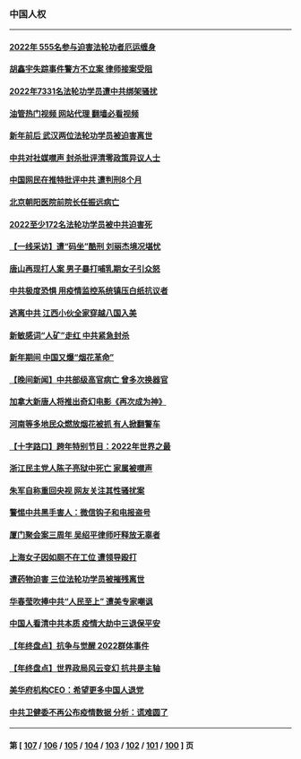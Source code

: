 ### 中国人权
---
#### [2022年 555名参与迫害法轮功者厄运缠身](../../pages/ncid278/n13903134.md?01101645) 
#### [胡鑫宇失踪事件警方不立案 律师接案受阻](../../pages/ncid278/n13902696.md?01101645) 
#### [2022年7331名法轮功学员遭中共绑架骚扰](../../pages/ncid278/n13901725.md?01101645) 
#### [油管热门视频 网站代理 翻墙必看视频](http://138.2.39.72:81/youtube.html?epic-marker?01101645)
#### [新年前后 武汉两位法轮功学员被迫害离世](../../pages/ncid278/n13900136.md?01101645) 
#### [中共对社媒噤声 封杀批评清零政策异议人士](../../pages/ncid278/n13901681.md?01101645) 
#### [中国网民在推特批评中共 遭判刑8个月](../../pages/ncid278/n13901620.md?01101645) 
#### [北京朝阳医院前院长任振远病亡](../../pages/ncid278/n13901486.md?01101645) 
#### [2022至少172名法轮功学员被中共迫害死](../../pages/ncid278/n13900831.md?01101645) 
#### [【一线采访】遭“码坐”酷刑 刘丽杰境况堪忧](../../pages/ncid278/n13900758.md?01101645) 
#### [唐山再现打人案 男子暴打哺乳期女子引众怒](../../pages/ncid278/n13900781.md?01101645) 
#### [中共极度恐惧 用疫情监控系统镇压白纸抗议者](../../pages/ncid278/n13900225.md?01101645) 
#### [逃离中共 江西小伙全家穿越八国入美](../../pages/ncid278/n13899634.md?01101645) 
#### [新敏感词“人矿”走红 中共紧急封杀](../../pages/ncid278/n13899991.md?01101645) 
#### [新年期间 中国又爆“烟花革命”](../../pages/ncid278/n13899249.md?01101645) 
#### [【晚间新闻】中共部级高官病亡 曾多次换器官](../../pages/ncid278/n13899167.md?01101645) 
#### [加拿大新唐人将推出奇幻电影《再次成为神》](../../pages/ncid278/n13898066.md?01101645) 
#### [河南等多地民众燃放烟花被抓 有人掀翻警车](../../pages/ncid278/n13898370.md?01101645) 
#### [【十字路口】跨年特别节目：2022年世界之最](../../pages/ncid278/n13897103.md?01101645) 
#### [浙江民主党人陈子亮狱中死亡 家属被噤声](../../pages/ncid278/n13897166.md?01101645) 
#### [朱军自称重回央视 网友关注其性骚扰案](../../pages/ncid278/n13896377.md?01101645) 
#### [警惕中共黑手害人：微信钩子和电报盗号](../../pages/ncid278/n13894975.md?01101645) 
#### [厦门聚会案三周年 吴绍平律师吁释放无辜者](../../pages/ncid278/n13895064.md?01101645) 
#### [上海女子因如厕不在工位 遭领导殴打](../../pages/ncid278/n13895226.md?01101645) 
#### [遭药物迫害 三位法轮功学员被摧残离世](../../pages/ncid278/n13893822.md?01101645) 
#### [华春莹吹捧中共“人民至上” 遭美专家嘲讽](../../pages/ncid278/n13894578.md?01101645) 
#### [中国人看清中共本质 疫情大劫中三退保平安](../../pages/ncid278/n13891650.md?01101645) 
#### [【年终盘点】抗争与觉醒 2022群体事件](../../pages/ncid278/n13888314.md?01101645) 
#### [【年终盘点】世界政局风云变幻 抗共是主轴](../../pages/ncid278/n13885726.md?01101645) 
#### [美华府机构CEO：希望更多中国人退党](../../pages/ncid278/n13890897.md?01101645) 
#### [中共卫健委不再公布疫情数据 分析：谎难圆了](../../pages/ncid278/n13891754.md?01101645) 

---
#### 第 [ [107](./107.md?01101645) / [106](./106.md?01101645) / [105](./105.md?01101645) / [104](./104.md?01101645) / [103](./103.md?01101645) / [102](./102.md?01101645) / [101](./101.md?01101645) / [100](./100.md?01101645) ] 页

